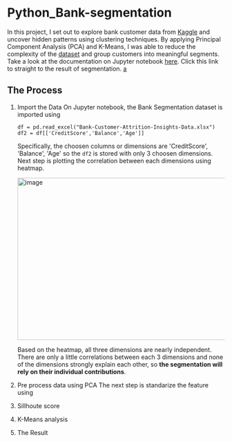 # Python_Bank-segmentation


In this project, I set out to explore bank customer data from [Kaggle](https://www.kaggle.com/datasets/marusagar/bank-customer-attrition-insights) and uncover hidden patterns using clustering techniques. By applying Principal Component Analysis (PCA) and K-Means, I was able to reduce the complexity of the [dataset](https://github.com/ksmilda/Python_Bank-segmentation/blob/main/Bank-Customer-Attrition-Insights-Data.xlsx) and group customers into meaningful segments. Take a look at the documentation on Jupyter notebook [here](https://github.com/ksmilda/Python_Bank-segmentation/blob/main/kmeans-bank.ipynb). Click this link to straight to the result of segmentation. [a](/kmeans-bank.ipynb)

## The Process
1. Import the Data
     On Jupyter notebook, the Bank Segmentation dataset is imported using
     ```
     df = pd.read_excel("Bank-Customer-Attrition-Insights-Data.xlsx")
     df2 = df[['CreditScore','Balance','Age']]
     ```
     Specifically, the choosen columns or dimensions are 'CreditScore', 'Balance', 'Age' so the `df2` is stored with only 3 choosen dimensions. Next step is plotting the         correlation between each dimensions using heatmap.


     <img width="486" height="375" alt="image" src="https://github.com/user-attachments/assets/16154f41-a1cd-4749-936d-97b1ae487a46" />

    Based on the heatmap, all three dimensions are nearly independent. There are only a little correlations between each 3 dimensions and none of the dimensions strongly         explain each other, so **the segmentation will rely on their individual contributions**.

   
2. Pre process data using PCA
     The next step is standarize the feature using 
4. Sillhoute score
5. K-Means analysis
6. The Result
